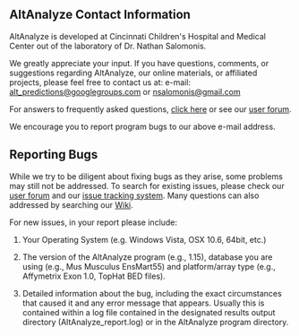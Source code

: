 ## AltAnalyze Contact Information ##

AltAnalyze is developed at Cincinnati Children's Hospital and Medical Center out of the laboratory of Dr. Nathan Salomonis.

We greatly appreciate your input. If you have questions, comments, or suggestions regarding AltAnalyze, our online materials, or affiliated projects, please feel free to contact us at:
e-mail: [alt\_predictions@googlegroups.com](mailto:alt_predictions@googlegroups.com) or [nsalomonis@gmail.com](mailto:nsalomonis@gmail.com)

For answers to frequently asked questions, [click here](FAQ.md) or see our [user forum](http://groups.google.com/group/alt_predictions).

We encourage you to report program bugs to our above e-mail address.

## Reporting Bugs ##

While we try to be diligent about fixing bugs as they arise, some problems may still not be addressed. To search for existing issues, please check our [user forum](http://groups.google.com/group/alt_predictions) and our [issue tracking system](http://code.google.com/p/altanalyze/issues/list). Many questions can also addressed by searching our [Wiki](http://code.google.com/p/altanalyze/w/list).

For new issues, in your report please include:

1) Your Operating System (e.g. Windows Vista, OSX 10.6, 64bit, etc.)

2) The version of the AltAnalyze program (e.g., 1.15), database you are using (e.g., Mus Musculus EnsMart55) and platform/array type (e.g., Affymetrix Exon 1.0, TopHat BED files).

3) Detailed information about the bug, including the exact circumstances that caused it and any error message that appears. Usually this is contained within a log file contained in the designated results output directory (AltAnalyze\_report.log) or in the AltAnalyze program directory.